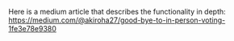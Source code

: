 Here is a medium article that describes the functionality in depth: https://medium.com/@akiroha27/good-bye-to-in-person-voting-1fe3e78e9380
